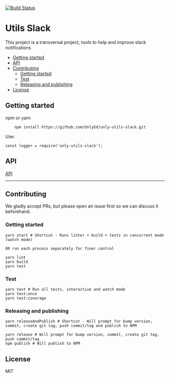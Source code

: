 [![Build Status](https://travis-ci.com/UnlyEd/utils-slack.svg?branch=master)](https://travis-ci.com/UnlyEd/utils-slack)

# Utils Slack

This project is a transversal project, tools to help and improve slack notifications

<!-- toc -->

- [Getting started](#getting-started)
- [API](#api)
- [Contributing](#contributing)
  * [Getting started](#getting-started-1)
  * [Test](#test)
  * [Releasing and publishing](#releasing-and-publishing)
- [License](#license)

<!-- tocstop -->

## Getting started

npm or yarn

```
    npm install https://github.com/UnlyEd/unly-utils-slack.git
```

Use:

```
const logger = require('unly-utils-slack');
```


## API

[API](./API.md)

---

## Contributing

We gladly accept PRs, but please open an issue first so we can discuss it beforehand.

### Getting started

```
yarn start # Shortcut - Runs linter + build + tests in concurrent mode (watch mode)

OR run each process separately for finer control

yarn lint
yarn build
yarn test
```

### Test

```
yarn test # Run all tests, interactive and watch mode
yarn test:once
yarn test:coverage
```

### Releasing and publishing

```
yarn releaseAndPublish # Shortcut - Will prompt for bump version, commit, create git tag, push commit/tag and publish to NPM

yarn release # Will prompt for bump version, commit, create git tag, push commit/tag
npm publish # Will publish to NPM
```

## License

MIT
